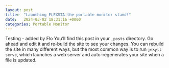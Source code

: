 ```yaml
---
layout: post
title:  "Launching FLEXSTA the portable monitor stand!"
date:   2024-03-02 18:31:16 +0000
categories: Portable Monitor
---
```

Testing - added by Flo
You’ll find this post in your `_posts` directory. Go ahead and edit it and re-build the site to see your changes. You can rebuild the site in many different ways, but the most common way is to run `jekyll serve`, which launches a web server and auto-regenerates your site when a file is updated.

